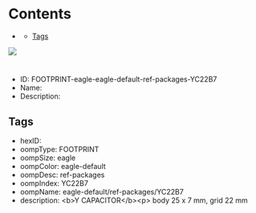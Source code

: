 



Contents
========

* [](#)
	* [Tags](#tags)
  
![][im]
# 

- ID: FOOTPRINT-eagle-eagle-default-ref-packages-YC22B7
- Name: 
- Description: 

## Tags

- hexID: 
- oompType: FOOTPRINT
- oompSize: eagle
- oompColor: eagle-default
- oompDesc: ref-packages
- oompIndex: YC22B7
- oompName: eagle-default/ref-packages/YC22B7
- description: &lt;b&gt;Y CAPACITOR&lt;/b&gt;&lt;p&gt;&#xD;
body 25 x 7 mm, grid 22 mm



[im]: image.png
